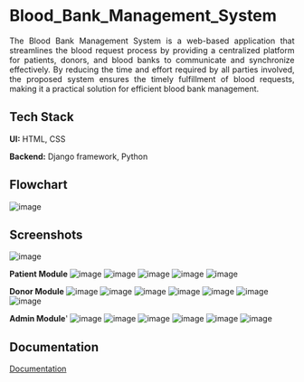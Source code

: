 # Blood_Bank_Management_System
<div align="justify">
The Blood Bank Management System is a web-based application that streamlines the blood request process by providing a centralized platform for patients, donors, and blood banks to communicate and synchronize effectively. By reducing the time and effort required by all parties involved, the proposed system ensures the timely fulfillment of blood requests, making it a practical solution for efficient blood bank management.
</div>

## Tech Stack

**UI:** HTML, CSS

**Backend:** Django framework, Python

## Flowchart

![image](https://github.com/KSruthiVel/Blood_Bank_Management_System/assets/68786151/314f63c6-2cff-4904-aa1c-34e3beb3f781)


## Screenshots

![image](https://github.com/KSruthiVel/Blood_Bank_Management_System/assets/68786151/643f867c-33b3-4e0c-b7fc-54dc46cf609c)

**Patient Module**
![image](https://github.com/KSruthiVel/Blood_Bank_Management_System/assets/68786151/794fa793-6673-4a03-9c38-f66669ded9e6)
![image](https://github.com/KSruthiVel/Blood_Bank_Management_System/assets/68786151/556c1857-f83e-4c3c-9dde-afb8564a08d5)
![image](https://github.com/KSruthiVel/Blood_Bank_Management_System/assets/68786151/327d152a-be36-458b-91d6-e721a5ef45b8)
![image](https://github.com/KSruthiVel/Blood_Bank_Management_System/assets/68786151/0e965056-a0cb-4bc5-9816-d9b59fda2375)
![image](https://github.com/KSruthiVel/Blood_Bank_Management_System/assets/68786151/1cdf36a8-f0d9-490e-9b37-d236de5a7749)

**Donor Module**
![image](https://github.com/KSruthiVel/Blood_Bank_Management_System/assets/68786151/361ae4c2-f4c1-4899-bceb-64aa0083f200)
![image](https://github.com/KSruthiVel/Blood_Bank_Management_System/assets/68786151/11d943b3-f658-454e-bbd6-87729a41ab90)
![image](https://github.com/KSruthiVel/Blood_Bank_Management_System/assets/68786151/3fff6787-44c0-4a7b-a795-b09ff1bd9463)
![image](https://github.com/KSruthiVel/Blood_Bank_Management_System/assets/68786151/e08aa037-89e6-4028-baed-102662bac5e6)
![image](https://github.com/KSruthiVel/Blood_Bank_Management_System/assets/68786151/9088a1fc-3c3c-4f54-b625-b48e4487c3c1)
![image](https://github.com/KSruthiVel/Blood_Bank_Management_System/assets/68786151/f54c62d7-002a-484b-a76f-3b2d03ad36a4)
![image](https://github.com/KSruthiVel/Blood_Bank_Management_System/assets/68786151/aea67584-ceec-4bd2-94c0-2a746c19e14c)

**Admin Module**'
![image](https://github.com/KSruthiVel/Blood_Bank_Management_System/assets/68786151/6e5b01ce-30b9-44a5-a579-9dba6291a9c0)
![image](https://github.com/KSruthiVel/Blood_Bank_Management_System/assets/68786151/459ad2d7-0f43-4e15-a69e-52df92af3f79)
![image](https://github.com/KSruthiVel/Blood_Bank_Management_System/assets/68786151/39e13d49-4cfa-4c3b-952a-7f7efc0902ca)
![image](https://github.com/KSruthiVel/Blood_Bank_Management_System/assets/68786151/64a6ea95-66df-4e22-8a29-ad99253f1a90)
![image](https://github.com/KSruthiVel/Blood_Bank_Management_System/assets/68786151/ba501bd2-daf8-49b1-9e7d-8ab95dd820be)
![image](https://github.com/KSruthiVel/Blood_Bank_Management_System/assets/68786151/4944f781-220e-4a06-a5e3-19449812aac5)

## Documentation

[Documentation](https://docs.google.com/document/d/1ZG_NL_mMek9-T3VE8pOhlUpw_nMiUZg1_yVK3dfb02U/edit?usp=sharing)
